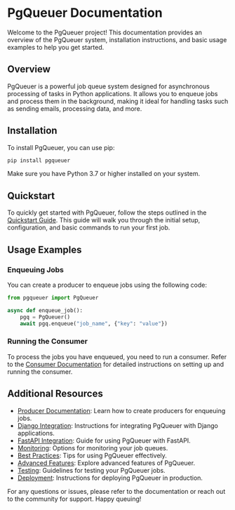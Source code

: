 # PgQueuer Documentation

Welcome to the PgQueuer project! This documentation provides an overview of the PgQueuer system, installation instructions, and basic usage examples to help you get started.

## Overview

PgQueuer is a powerful job queue system designed for asynchronous processing of tasks in Python applications. It allows you to enqueue jobs and process them in the background, making it ideal for handling tasks such as sending emails, processing data, and more.

## Installation

To install PgQueuer, you can use pip:

```bash
pip install pgqueuer
```

Make sure you have Python 3.7 or higher installed on your system.

## Quickstart

To quickly get started with PgQueuer, follow the steps outlined in the [Quickstart Guide](quickstart.md). This guide will walk you through the initial setup, configuration, and basic commands to run your first job.

## Usage Examples

### Enqueuing Jobs

You can create a producer to enqueue jobs using the following code:

```python
from pgqueuer import PgQueuer

async def enqueue_job():
    pgq = PgQueuer()
    await pgq.enqueue("job_name", {"key": "value"})
```

### Running the Consumer

To process the jobs you have enqueued, you need to run a consumer. Refer to the [Consumer Documentation](consumer.md) for detailed instructions on setting up and running the consumer.

## Additional Resources

- [Producer Documentation](producer.md): Learn how to create producers for enqueuing jobs.
- [Django Integration](django_integration.md): Instructions for integrating PgQueuer with Django applications.
- [FastAPI Integration](fastapi_integration.md): Guide for using PgQueuer with FastAPI.
- [Monitoring](monitoring.md): Options for monitoring your job queues.
- [Best Practices](best_practices.md): Tips for using PgQueuer effectively.
- [Advanced Features](advanced_features.md): Explore advanced features of PgQueuer.
- [Testing](testing.md): Guidelines for testing your PgQueuer jobs.
- [Deployment](deployment.md): Instructions for deploying PgQueuer in production.

For any questions or issues, please refer to the documentation or reach out to the community for support. Happy queuing!
